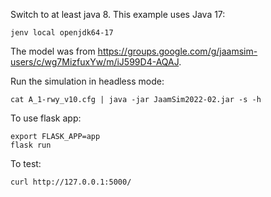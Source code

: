 Switch to at least java 8. This example uses Java 17:
```
jenv local openjdk64-17
```

The model was from https://groups.google.com/g/jaamsim-users/c/wg7MizfuxYw/m/iJ599D4-AQAJ.

Run the simulation in headless mode:
```
cat A_1-rwy_v10.cfg | java -jar JaamSim2022-02.jar -s -h
```

To use flask app:
```
export FLASK_APP=app
flask run
```

To test:
```
curl http://127.0.0.1:5000/
```
